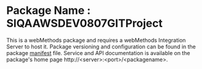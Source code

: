 # Package Name : SIQAAWSDEV0807GITProject
This is a webMethods package and requires a webMethods Integration Server to host it. Package versioning and configuration can be found in the package [manifest](./SIQAAWSDEV0807GITProject/manifest.v3) file. Service and API documentation is available on the package's home page http://&lt;server&gt;:&lt;port&gt;/&lt;packagename>.